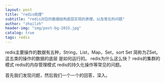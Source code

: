 ```yaml
---
layout: post
title: "redis梳理"
subtitle: "redis对应的数据结构底层实现的原理，以及常见的问题"
author: "zhailzh"  
header-img: "img/post-bg-2015.jpg"  
catalog: true
tags: redis  
---
```

redis主要操作的数据有五种，String，List，Map，Set，sort Set 简称为ZSet。这五类的操作的数据的底层
是如何运行的。
redis为什么这么快？
redis的集群的模式
redis的内存管理模式
redis的持久化操作等常见的问题。

<!--more-->

首先我们发现问题，然后我们一个一个的回答，深入。
